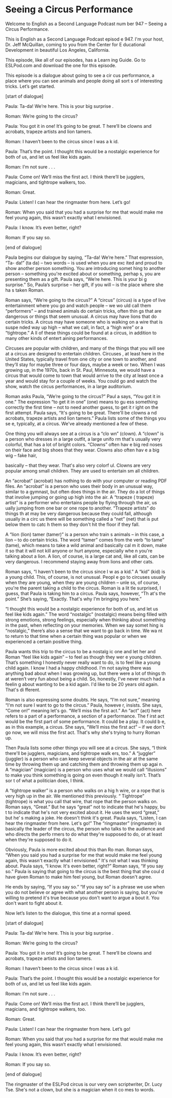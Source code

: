 # Seeing a Circus Performance

Welcome to English as a Second Language Podcast num ber 947 – Seeing a Circus Performance.

This is English as a Second Language Podcast episod e 947. I'm your host, Dr. Jeff McQuillan, coming to you from the Center for E ducational Development in beautiful Los Angeles, California.

This episode, like all of our episodes, has a Learn ing Guide. Go to ESLPod.com and download the one for this episode.

This episode is a dialogue about going to see a cir cus performance, a place where you can see animals and people doing all sort s of interesting tricks. Let’s get started.

[start of dialogue]

Paula: Ta-da! We’re here. This is your big surprise .

Roman: We’re going to the circus?

Paula: You got it in one! It’s going to be great. T here’ll be clowns and acrobats, trapeze artists and lion tamers.

Roman: I haven’t been to the circus since I was a k id.

Paula: That’s the point. I thought this would be a nostalgic experience for both of us, and let us feel like kids again.

Roman: I’m not sure . . .

Paula: Come on! We’ll miss the first act. I think there’ll be jugglers, magicians, and tightrope walkers, too.

Roman: Great.

Paula: Listen! I can hear the ringmaster from here.  Let’s go!

Roman: When you said that you had a surprise for me  that would make me feel young again, this wasn’t exactly what I envisioned.

Paula: I know. It’s even better, right?

Roman: If you say so.

[end of dialogue]

Paula begins our dialogue by saying, “Ta-da! We’re here.” That expression, “Ta- da!” (ta da) – two words – is used when you are exc ited and proud to show another person something. You are introducing somet hing to another person – something you're excited about or something, perhap s, you are presenting them as a gift. Paula says, “We’re here. This is your bi g surprise.” So, Paula’s surprise – her gift, if you will – is the place where she ha s taken Roman.

Roman says, “We’re going to the circus?” A “circus”  (circus) is a type of live entertainment where you go and watch people – we wo uld call them “performers” – and trained animals do certain tricks, often thin gs that are dangerous or things that seem unusual. A circus may have lions that do certain tricks. A circus may have someone who is walking on a wire that is suspe nded way up high – what we call, in fact, a “high wire” or a “tightrope.” A ll of these things could be found at a circus, in addition to many other kinds of entert aining performances.

Circuses are popular with children, and many of the  things that you will see at a circus are designed to entertain children. Circuses , at least here in the United States, typically travel from one city or one town to another, and they’ll stay for maybe three or four days, maybe a week or two. When  I was growing up, in the 1970s, back in St. Paul, Minnesota, we would have a  circus that would come to town that would arrive to the city at least once a year and would stay for a couple of weeks. You could go and watch the show, watch the circus performances, in a large auditorium.

Roman asks Paula, “We’re going to the circus?” Paul a says, “You got it in one.” The expression “to get it in one” (one) means to gu ess something correctly the first time – not to need another guess, to get it r ight on the first attempt. Paula says, “It's going to be great. There'll be clowns a nd acrobats, trapeze artists and lion tamers.” Paula lists some of the things you se e, typically, at a circus. We've already mentioned a few of these.

One thing you will always see at a circus is a “clo wn” (clown). A “clown” is a person who dresses in a large outfit, a large unifo rm that's usually very colorful, that has a lot of bright colors. “Clowns” often hav e big red noses on their face and big shoes that they wear. Clowns also often hav e a big wig – fake hair,

basically – that they wear. That's also very colorf ul. Clowns are very popular among small children. They are used to entertain sm all children.

An “acrobat” (acrobat) has nothing to do with your computer or reading PDF files. An “acrobat” is a person who uses their body in an unusual way, similar to a gymnast, but often does things in the air. They do a lot of things that involve jumping or going up high into the air. A “trapeze ( trapeze) artist” is a performer who entertains people by flying through the air, us ually jumping from one bar or one rope to another. “Trapeze artists” do things th at may be very dangerous because they could fall, although usually in a circ us there will be something called a “net” (net) that is put below them to catc h them so they don't hit the floor if they fall.

A “lion (lion) tamer (tamer)” is a person who train s animals – in this case, a lion – to do certain tricks. The word “tamer” comes from the verb “to tame” (tame), which means to take a wild animal and basically cal m it down, make it so that it will not kill anyone or hurt anyone, especially whe n you're talking about a lion. A lion, of course, is a large cat and, like all cats,  can be very dangerous. I recommend staying away from lions and other cats.

Roman says, “I haven't been to the circus since I w as a kid.” A “kid” (kid) is a young child. This, of course, is not unusual. Peopl e go to circuses usually when they are young, when they are young children – unle ss, of course, you're the parent taking a child to the circus. Roman is a lit tle surprised, I guess, that Paula is taking him to a circus. Paula says, however, “Th at's the point.” She’s saying, “Exactly. That's why I'm bringing you here.”

“I thought this would be a nostalgic experience for  both of us, and let us feel like kids again.” The word “nostalgic” (nostalgic) means  being filled with strong emotions, strong feelings, especially when thinking  about something in the past, when reflecting on your memories. When we say somet hing is “nostalgic,” there’s also a sense that we want to go back in time. We wa nt to return to that time when a certain thing was popular or when we experienced a certain positive thing.

Paula wants this trip to the circus to be a nostalg ic one and let her and Roman “feel like kids again” – to feel as though they wer e young children. That’s something I honestly never really want to do, is to  feel like a young child again. I know I had a happy childhood. I'm not saying there was anything bad about when I was growing up, but there were a lot of things th at weren’t very fun about being a child. So, honestly, I’ve never much had a feelin g about wanting to be a kid again. I'd like to be 20 years old again. That's di fferent.

Roman is also expressing some doubts. He says, “I'm  not sure,” meaning “I'm not sure I want to go to the circus.” Paula, howeve r, insists. She says, “Come on!” meaning let's go. “We’ll miss the first act.” An “act” (act) here refers to a part of a performance, a section of a performance. The f irst act would be the first part of some performance. It could be a play. It could b e, as in this example, a circus. She says, “We’ll miss the first act” – if we don't go now, we will miss the first act. That's why she's trying to hurry Roman up.

Then Paula lists some other things you will see at a circus. She says, “I think there'll be jugglers, magicians, and tightrope walk ers, too.” A “juggler” (juggler) is a person who can keep several objects in the air at  the same time by throwing them up and catching them and throwing them up agai n. A “magician” (magician) is a person who uses what we would call “illusions”  to make you think something is going on even though it really isn't. That’s sor t of what a politician does, I think.

A “tightrope walker” is a person who walks on a hig h wire, or a rope that is very high up in the air. We mentioned this previously. “ Tightrope” (tightrope) is what you call that wire, that rope that the person walks  on. Roman says, “Great.” But he says “great” not to indicate that he's happy, bu t to indicate that he's not very excited about it. He uses the word “great,” but he’ s making a joke. He doesn't think it's great. Paula says, “Listen, I can hear the ringmaster from here. Let's go!” The “ringmaster” (ringmaster) is basically the  leader of the circus, the person who talks to the audience and who directs the perfo rmers to do what they're supposed to do, or at least when they're supposed to do it.

Obviously, Paula is more excited about this than Ro man. Roman says, “When you said you had a surprise for me that would make me feel young again, this wasn't exactly what I envisioned.” It's not what I was thinking about. Paula says, “I know. It's even better, right?” Roman says, “If you say so.” Paula is saying that going to the circus is the best thing that she coul d have given Roman to make him feel young, but Roman doesn't agree.

He ends by saying, “If you say so.” “If you say so”  is a phrase we use when you do not believe or agree with what another person is  saying, but you're willing to pretend it's true because you don't want to argue a bout it. You don't want to fight about it.

Now let’s listen to the dialogue, this time at a normal speed.

[start of dialogue]

Paula: Ta-da! We’re here. This is your big surprise .

 Roman: We’re going to the circus?

Paula: You got it in one! It’s going to be great. T here’ll be clowns and acrobats, trapeze artists and lion tamers.

Roman: I haven’t been to the circus since I was a k id.

Paula: That’s the point. I thought this would be a nostalgic experience for both of us, and let us feel like kids again.

Roman: I’m not sure . . .

Paula: Come on! We’ll miss the first act. I think there’ll be jugglers, magicians, and tightrope walkers, too.

Roman: Great.

Paula: Listen! I can hear the ringmaster from here.  Let’s go!

Roman: When you said that you had a surprise for me  that would make me feel young again, this wasn’t exactly what I envisioned.

Paula: I know. It’s even better, right?

Roman: If you say so.

[end of dialogue]

The ringmaster of the ESLPod circus is our very own  scriptwriter, Dr. Lucy Tse. She's not a clown, but she is a magician when it co mes to words.

